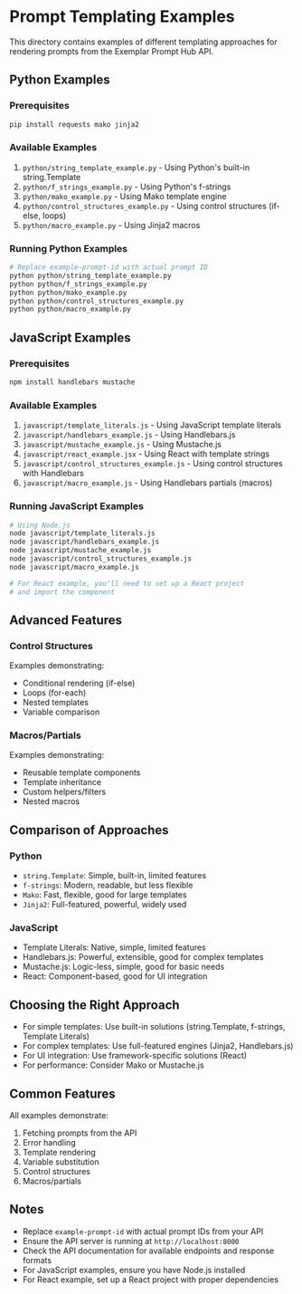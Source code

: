 # Prompt Templating Examples

This directory contains examples of different templating approaches for rendering prompts from the Exemplar Prompt Hub API.

## Python Examples

### Prerequisites
```bash
pip install requests mako jinja2
```

### Available Examples
1. `python/string_template_example.py` - Using Python's built-in string.Template
2. `python/f_strings_example.py` - Using Python's f-strings
3. `python/mako_example.py` - Using Mako template engine
4. `python/control_structures_example.py` - Using control structures (if-else, loops)
5. `python/macro_example.py` - Using Jinja2 macros

### Running Python Examples
```bash
# Replace example-prompt-id with actual prompt ID
python python/string_template_example.py
python python/f_strings_example.py
python python/mako_example.py
python python/control_structures_example.py
python python/macro_example.py
```

## JavaScript Examples

### Prerequisites
```bash
npm install handlebars mustache
```

### Available Examples
1. `javascript/template_literals.js` - Using JavaScript template literals
2. `javascript/handlebars_example.js` - Using Handlebars.js
3. `javascript/mustache_example.js` - Using Mustache.js
4. `javascript/react_example.jsx` - Using React with template strings
5. `javascript/control_structures_example.js` - Using control structures with Handlebars
6. `javascript/macro_example.js` - Using Handlebars partials (macros)

### Running JavaScript Examples
```bash
# Using Node.js
node javascript/template_literals.js
node javascript/handlebars_example.js
node javascript/mustache_example.js
node javascript/control_structures_example.js
node javascript/macro_example.js

# For React example, you'll need to set up a React project
# and import the component
```

## Advanced Features

### Control Structures
Examples demonstrating:
- Conditional rendering (if-else)
- Loops (for-each)
- Nested templates
- Variable comparison

### Macros/Partials
Examples demonstrating:
- Reusable template components
- Template inheritance
- Custom helpers/filters
- Nested macros

## Comparison of Approaches

### Python
- `string.Template`: Simple, built-in, limited features
- `f-strings`: Modern, readable, but less flexible
- `Mako`: Fast, flexible, good for large templates
- `Jinja2`: Full-featured, powerful, widely used

### JavaScript
- Template Literals: Native, simple, limited features
- Handlebars.js: Powerful, extensible, good for complex templates
- Mustache.js: Logic-less, simple, good for basic needs
- React: Component-based, good for UI integration

## Choosing the Right Approach

- For simple templates: Use built-in solutions (string.Template, f-strings, Template Literals)
- For complex templates: Use full-featured engines (Jinja2, Handlebars.js)
- For UI integration: Use framework-specific solutions (React)
- For performance: Consider Mako or Mustache.js

## Common Features

All examples demonstrate:
1. Fetching prompts from the API
2. Error handling
3. Template rendering
4. Variable substitution
5. Control structures
6. Macros/partials

## Notes

- Replace `example-prompt-id` with actual prompt IDs from your API
- Ensure the API server is running at `http://localhost:8000`
- Check the API documentation for available endpoints and response formats
- For JavaScript examples, ensure you have Node.js installed
- For React example, set up a React project with proper dependencies 